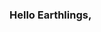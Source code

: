 ### Hello Earthlings,
<!--!> 
(A,S,L)=
-28
-F
-ME,USA
++++++++++++++++++++++++++++++++++++++++++++++++++++++++++++++++++++++++++++++++++++++++++
________----------_________---------_________--------________--------__________-----------
- 🔭 I’m currently working on ... Changing the WORLD <((@))>                             *
- 🌱 I’m currently learning ... Developing,Coding and building innovative software.      *
- 👯 I’m looking to collaborate on ... Innovative technology and AI interfaces           *
- 🤔 I’m looking for help with ... Connecting API to a US. Bank Account.                 *                  
- 💬 Ask me about ... Anything                                                           *
- 📫 How to reach me: ...@(hbutlercapone@gmail)                                          *
- 😄 Pronouns: ...                                                                       *
- ⚡ Fun fact: ... Gary Vaynerchuk is my HERO.,,, ONE LOVE<3,,,                          *
 ________________________________________________________________________________________*                                                                                         
-->
